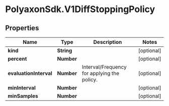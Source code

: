 # PolyaxonSdk.V1DiffStoppingPolicy

## Properties

Name | Type | Description | Notes
------------ | ------------- | ------------- | -------------
**kind** | **String** |  | [optional] 
**percent** | **Number** |  | [optional] 
**evaluationInterval** | **Number** | Interval/Frequency for applying the policy. | [optional] 
**minInterval** | **Number** |  | [optional] 
**minSamples** | **Number** |  | [optional] 


